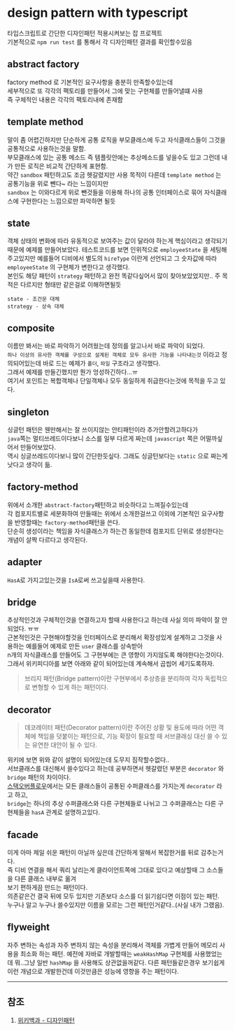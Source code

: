 # design pattern with typescript

타입스크립트로 간단한 디자인패턴 적용시켜보는 잡 프로젝트  
기본적으로 `npm run test` 를 통해서 각 디자인패턴 결과를 확인할수있음

## abstract factory

factory method 로 기본적인 요구사항을 충분히 만족할수있는데  
세부적으로 또 각각의 팩토리를 만들어서 그에 맞는 구현체를 만들어낼떄 사용  
즉 구체적인 내용은 각각의 팩토리내에 존재함

## template method

말이 좀 어렵긴하지만 단순하게 공통 로직을 부모클래스에 두고 자식클래스들이 그것을 공통적으로 사용하는것을 말함.  
부모클래스에 있는 공통 메소드 즉 템플릿안에는 추상메소드를 넣을수도 있고 그런데 내가 만든 로직은 비교적 간단하게 표현함.  
약간 `sandbox` 패턴하고도 조금 헷갈렸지만 사용 목적이 다른데 `template method` 는 공통기능을 위로 뺀다~ 라는 느낌이지만  
`sandbox` 는 이와다르게 위로 뺀것들을 이용해 하나의 공통 인터페이스로 묶어 자식클래스에 구현한다는 느낌으로만 파악하면 될듯

## state

객체 상태의 변화에 따라 유동적으로 보여주는 값이 달라야 하는게 핵심이라고 생각되기때문에 예제를 만들어보았다. 테스트코드를 보면 인위적으로 `employeeState` 을 세팅해주고있지만 예를들어 디비에서 별도의 `hireType` 이란게 선언되고 그 숫자값에 따라 `employeeState` 의 구현체가 변한다고 생각했다.  
본인도 해당 패턴이 `strategy` 패턴하고 완전 똑같다싶어서 많이 찾아보았었지만.. 주 목적은 다르지만 형태만 같은걸로 이해하면될듯

```
state - 조건문 대체
strategy - 상속 대체
```

## composite

이름만 봐서는 바로 파악하기 어려웠는데 정의를 알고나서 바로 파악이 되었다.  
`하나 이상의 유사한 객체를 구성으로 설계된 객체로 모두 유사한 기능을 나타내는것` 이라고 정의되어있는데 바로 드는 예제가 `폴더`, `파일` 구조라고 생각했다.  
그래서 예제를 만들긴했지만 뭔가 엉성하긴하다...ㅠ  
여기서 포인트는 복합객체나 단일객체나 모두 동일하게 취급한다는것에 목적을 두고 있다.

## singleton

싱글턴 패턴은 웬만해서는 잘 쓰이지않는 안티패턴이라 추가안할려고하다가  
`java`쪽는 멀티쓰레드이다보니 소스를 일부 다르게 짜는데 `javascript` 쪽은 어떨까싶어서 만들어보았다.  
역시 싱글쓰레드이다보니 많이 간단한듯싶다. 그래도 싱글턴보다는 `static` 으로 짜는게 낫다고 생각이 듦.

## factory-method

위에서 소개한 `abstract-factory`패턴하고 비슷하다고 느껴질수있는데  
각 컴포지트별로 세분화하여 만들때는 위에서 소개한걸쓰고 이외에 기본적인 요구사항을 반영할때는 `factory-method`패턴을 쓴다.  
단순히 생성이라는 책임을 자식클래스가 하는건 동일한데 컴포지트 단위로 생성한다는 개념이 살짝 다르다고 생각된다.

## adapter

`HasA`로 가지고있는것을 `IsA`로써 쓰고싶을때 사용한다.

## bridge

추상적인것과 구체적인것을 연결하고자 할때 사용한다고 하는데 사실 의미 파악이 잘 안되었다. ㅠㅠ  
근본적인것은 구현해야할것을 인터페이스로 분리해서 확장성있게 설계하고 그것을 사용하는 예를들어 예제로 만든 `user` 클래스를 상속받아  
n개의 자식클래스를 만들어도 그 구현부에는 큰 영향이 가지않도록 해야한다는것이다.
그래서 위키피디아를 보면 아래와 같이 되어있는데 계속해서 곱씹어 세기도록하자.

> 브리지 패턴(Bridge pattern)이란 구현부에서 추상층을 분리하여 각자 독립적으로 변형할 수 있게 하는 패턴이다.

## decorator

> 데코레이터 패턴(Decorator pattern)이란 주어진 상황 및 용도에 따라 어떤 객체에 책임을 덧붙이는 패턴으로,
> 기능 확장이 필요할 때 서브클래싱 대신 쓸 수 있는 유연한 대안이 될 수 있다.

위키에 보면 위와 같이 설명이 되어있는데 도무지 짐작할수없다..  
서브클래스를 대신해서 쓸수있다고 하는데 공부하면서 헷갈렸던 부분은 `decorator` 와 `bridge` 패턴의 차이이다.  
[스택오버플로우](https://stackoverflow.com/questions/48355238/difference-between-bridge-and-decorator-pattern)에서는 모든 클래스들이 공통된 수퍼클래스를 가지는게 `decorator` 라고 하고,  
`bridge`는 하나의 추상 수퍼클래스와 다른 구현체들로 나뉘고 그 수퍼클래스는 다른 구현체들을 `hasA` 관계로 설명하고있다.

## facade

이게 아마 제일 쉬운 패턴이 아닐까 싶은데 간단하게 말해서 복잡한거를 뒤로 감추는거다.  
즉 디비 연결을 해서 쿼리 날리는게 클라이언트쪽에 그대로 있다고 예상할때 그 소스들을 다른 클래스 내부로 옮겨  
보기 편하게끔 만드는 패턴이다.  
의존같은건 결국 뒤에 모두 있지만 기존보다 소스를 더 읽기쉽다면 이점이 있는 패턴.  
누구나 알고 누구나 쓸수있지만 이름을 모르는 그런 패턴인거같다..(사실 내가 그랬음).

## flyweight

자주 변하는 속성과 자주 변하지 않는 속성을 분리해서 객체를 가볍게 만들어 메모리 사용을 최소화 하는 패턴.
예전에 자바로 개발할때는 `weakHashMap` 구현체를 사용했었는데 뭐..그냥 일반 `hashMap` 을 사용해도 상관없을꺼같다.
다른 패턴들같은경우 보기쉽게 이런 개념으로 개발한건데 이것만큼은 성능에 영향을 주는 패턴이다.

---

## 참조

1. [위키백과 - 디자인패턴](https://ko.wikipedia.org/wiki/%EC%86%8C%ED%94%84%ED%8A%B8%EC%9B%A8%EC%96%B4_%EB%94%94%EC%9E%90%EC%9D%B8_%ED%8C%A8%ED%84%B4)

